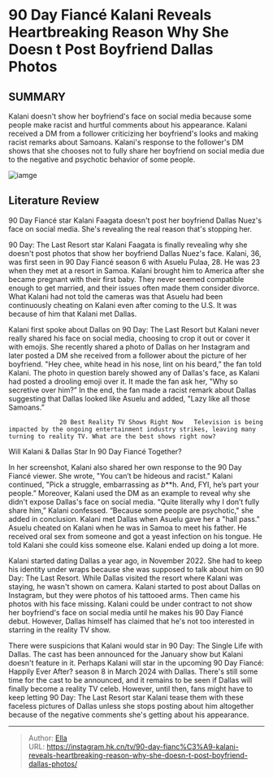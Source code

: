# 90 Day Fiancé Kalani Reveals Heartbreaking Reason Why She Doesn t Post Boyfriend Dallas  Photos


## SUMMARY 



  Kalani doesn&#39;t show her boyfriend&#39;s face on social media because some people make racist and hurtful comments about his appearance.   Kalani received a DM from a follower criticizing her boyfriend&#39;s looks and making racist remarks about Samoans.   Kalani&#39;s response to the follower&#39;s DM shows that she chooses not to fully share her boyfriend on social media due to the negative and psychotic behavior of some people.  

![iamge](https://static1.srcdn.com/wordpress/wp-content/uploads/2023/11/90-day-fiance-_-kalani-s-boyfriend-dallas-nuez-s-rare-photos-with-her-sons.jpg)

## Literature Review
90 Day Fiancé star Kalani Faagata doesn&#39;t post her boyfriend Dallas Nuez&#39;s face on social media. She&#39;s revealing the real reason that&#39;s stopping her.




90 Day: The Last Resort star Kalani Faagata is finally revealing why she doesn&#39;t post photos that show her boyfriend Dallas Nuez&#39;s face. Kalani, 36, was first seen in 90 Day Fiancé season 6 with Asuelu Pulaa, 28. He was 23 when they met at a resort in Samoa. Kalani brought him to America after she became pregnant with their first baby. They never seemed compatible enough to get married, and their issues often made them consider divorce. What Kalani had not told the cameras was that Asuelu had been continuously cheating on Kalani even after coming to the U.S. It was because of him that Kalani met Dallas.




Kalani first spoke about Dallas on 90 Day: The Last Resort but Kalani never really shared his face on social media, choosing to crop it out or cover it with emojis. She recently shared a photo of Dallas on her Instagram and later posted a DM she received from a follower about the picture of her boyfriend. &#34;Hey chee, white head in his nose, lint on his beard,” the fan told Kalani. The photo in question barely showed any of Dallas&#39;s face, as Kalani had posted a drooling emoji over it. It made the fan ask her, &#34;Why so secretive over him?” In the end, the fan made a racist remark about Dallas suggesting that Dallas looked like Asuelu and added, &#34;Lazy like all those Samoans.”

                  20 Best Reality TV Shows Right Now   Television is being impacted by the ongoing entertainment industry strikes, leaving many turning to reality TV. What are the best shows right now?    


 Will Kalani &amp; Dallas Star In 90 Day Fiancé Together? 
          




In her screenshot, Kalani also shared her own response to the 90 Day Fiancé viewer. She wrote, &#34;You can’t be hideous and racist.&#34; Kalani continued, &#34;Pick a struggle, embarrassing a*s b***h. And, FYI, he’s part your people.” Moreover, Kalani used the DM as an example to reveal why she didn&#39;t expose Dallas&#39;s face on social media. “Quite literally why I don’t fully share him,” Kalani confessed. “Because some people are psychotic,&#34; she added in conclusion. Kalani met Dallas when Asuelu gave her a &#34;hall pass.&#34; Asuelu cheated on Kalani when he was in Samoa to meet his father. He received oral sex from someone and got a yeast infection on his tongue. He told Kalani she could kiss someone else. Kalani ended up doing a lot more.


 




Kalani started dating Dallas a year ago, in November 2022. She had to keep his identity under wraps because she was supposed to talk about him on 90 Day: The Last Resort. While Dallas visited the resort where Kalani was staying, he wasn&#39;t shown on camera. Kalani started to post about Dallas on Instagram, but they were photos of his tattooed arms. Then came his photos with his face missing. Kalani could be under contract to not show her boyfriend&#39;s face on social media until he makes his 90 Day Fiancé debut. However, Dallas himself has claimed that he&#39;s not too interested in starring in the reality TV show.

There were suspicions that Kalani would star in 90 Day: The Single Life with Dallas. The cast has been announced for the January show but Kalani doesn&#39;t feature in it. Perhaps Kalani will star in the upcoming 90 Day Fiancé: Happily Ever After? season 8 in March 2024 with Dallas. There&#39;s still some time for the cast to be announced, and it remains to be seen if Dallas will finally become a reality TV celeb. However, until then, fans might have to keep letting 90 Day: The Last Resort star Kalani tease them with these faceless pictures of Dallas unless she stops posting about him altogether because of the negative comments she&#39;s getting about his appearance.






---

> Author: [Ella](https://instagram.hk.cn/)  
> URL: https://instagram.hk.cn/tv/90-day-fianc%C3%A9-kalani-reveals-heartbreaking-reason-why-she-doesn-t-post-boyfriend-dallas-photos/  

